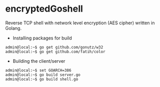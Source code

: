 # encryptedGoshell
Reverse TCP shell with network level encryption (AES cipher) written in Golang.

- Installing packages for build
```
admin@local:~$ go get github.com/gonutz/w32
admin@local:~$ go get github.com/fatih/color
```

- Building the client/server
```
admin@local:~$ set GOARCH=386
admin@local:~$ go build server.go
admin@local:~$ go build shell.go
```
